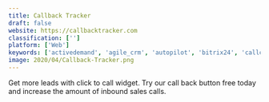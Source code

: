 ```yaml
---
title: Callback Tracker
draft: false 
website: https://callbacktracker.com
classification: ['']
platform: ['Web']
keywords: ['activedemand', 'agile_crm', 'autopilot', 'bitrix24', 'callcap', 'chorus', 'crazycall', 'fluentstream', 'freshcaller', 'influx_md', 'kartra', 'kixie', 'leaddoubler', 'leadsift', 'leadfeeder', 'metadata', 'novocall', 'phoneburner', 'pipedrive', 'sleeknote', 'visualvisitor']
image: 2020/04/Callback-Tracker.png
---
```

Get more leads with click to call widget. Try our call back button free today and increase the amount of inbound sales calls.